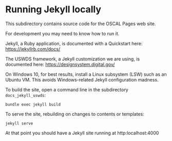 # Running Jekyll locally

This subdirectory contains source code for the OSCAL Pages web site.

For development you may need to know how to run it.

Jekyll, a Ruby application, is documented with a Quickstart here: https://jekyllrb.com/docs/

The USWDS framework, a Jekyll customization we are using, is documented here: https://designsystem.digital.gov/

On Windows 10, for best results, install a Linux subsystem (LSW) such as an Ubuntu VM. This avoids Windows-related Jekyll configuration madness.

To build the site, open a command line in the subdirectory `docs_jekyll_uswds`:

```
bundle exec jekyll build
```

To serve the site, rebuilding on changes to contents or templates:

```
jekyll serve
```

At that point you should have a Jekyll site running at http:localhost:4000
